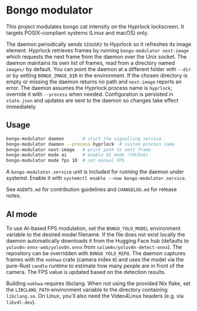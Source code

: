 # Bongo modulator

This project modulates bongo cat intensity on the Hyprlock lockscreen.
It targets POSIX-compliant systems (Linux and macOS) only.

The daemon periodically sends `SIGUSR2` to Hyprlock so it refreshes its image
element. Hyprlock retrieves frames by running `bongo-modulator next-image`
which requests the next frame from the daemon over the Unix socket. The daemon
maintains its own list of frames, read from a directory named `images/` by
default. You can point the daemon at a different folder with `--dir` or by
setting `BONGO_IMAGE_DIR` in the environment. If the chosen directory is empty or
missing the daemon returns no path and `next-image` reports an error.
The daemon assumes the Hyprlock process name is `hyprlock`; override it with
`--process` when needed.
Configuration is persisted in `state.json` and updates are sent to the daemon
so changes take effect immediately.

## Usage

```bash
bongo-modulator daemon       # start the signalling service
bongo-modulator daemon --process hyprlock  # custom process name
bongo-modulator next-image   # print path to next frame
bongo-modulator mode ai      # enable AI mode (YOLOv8)
bongo-modulator mode fps 10  # set manual FPS
```

A `bongo-modulator.service` unit is included for running the daemon under
systemd. Enable it with `systemctl enable --now bongo-modulator.service`.

See `AGENTS.md` for contribution guidelines and `CHANGELOG.md` for release
notes.

## AI mode

To use AI-based FPS modulation, set the `BONGO_YOLO_MODEL` environment variable
to the desired model filename. If the file does not exist locally the daemon
automatically downloads it from the Hugging Face hub (defaults to
`yolov8n-onnx-web/yolov8n.onnx` from `salim4n/yolov8n-detect-onnx`). The repository can
be overridden with `BONGO_YOLO_REPO`. The
daemon captures frames with the `nokhwa` crate (camera index `0`) and uses the
model via the pure-Rust `candle` runtime to estimate how many people are in
front of the camera. The FPS value is updated based on the detection results.

Building `nokhwa` requires libclang. When not using the provided Nix flake,
set the `LIBCLANG_PATH` environment variable to the directory containing
`libclang.so`.
On Linux, you'll also need the Video4Linux headers (e.g. via `libv4l-dev`).
